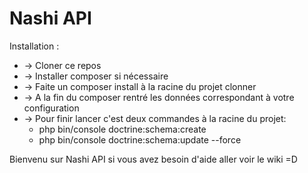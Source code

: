 Nashi API
====

Installation : 

- -> Cloner ce repos 
- -> Installer composer si nécessaire
- -> Faite un composer install à la racine du projet clonner
- -> A la fin du composer rentré les données correspondant à votre configuration
- -> Pour finir lancer c'est deux commandes à la racine du projet: 
  - php bin/console doctrine:schema:create
  - php bin/console doctrine:schema:update --force

Bienvenu sur Nashi API si vous avez besoin d'aide aller voir le wiki =D
